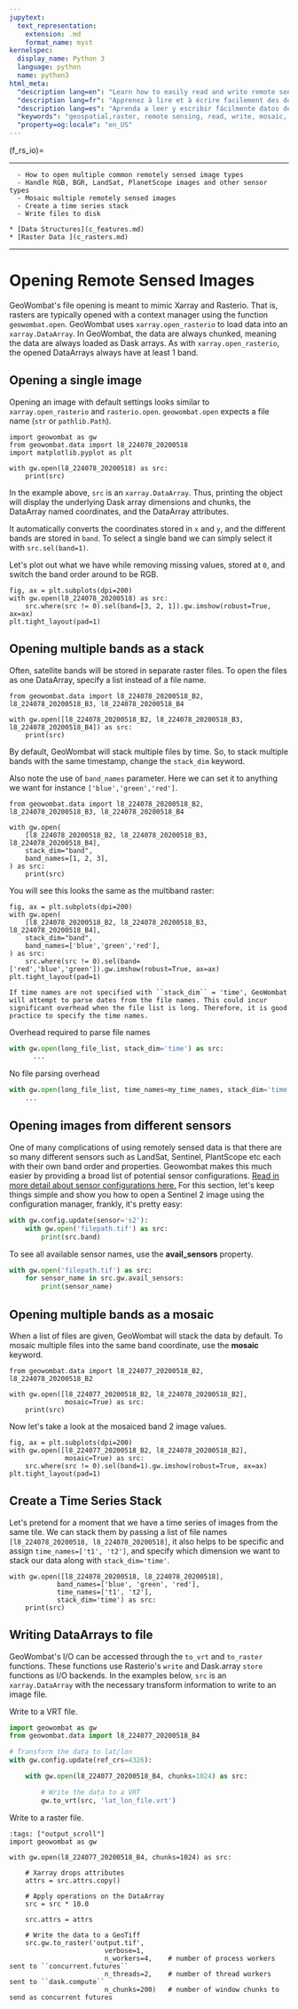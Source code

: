 ```yaml
---
jupytext:
  text_representation:
    extension: .md
    format_name: myst
kernelspec:
  display_name: Python 3
  language: python
  name: python3
html_meta:
  "description lang=en": "Learn how to easily read and write remote sensing data from a variety of sensors, mosaic images, or create time series stacks."
  "description lang=fr": "Apprenez à lire et à écrire facilement des données de télédétection à partir d'une variété de capteurs, d'images mosaïques ou de créer des piles de séries chronologiques"
  "description lang=es": "Aprenda a leer y escribir fácilmente datos de teledetección de una variedad de sensores, imágenes de mosaico o crear pilas de series de tiempo."
  "keywords": "geospatial,raster, remote sensing, read, write, mosaic, time series, landsat, sentinel"
  "property=og:locale": "en_US"
---
```


(f_rs_io)=


---------------
```{admonition} Learning Objectives
  - How to open multiple common remotely sensed image types
  - Handle RGB, BGR, LandSat, PlanetScope images and other sensor types
  - Mosaic multiple remotely sensed images
  - Create a time series stack
  - Write files to disk
```
```{admonition} Review
* [Data Structures](c_features.md)
* [Raster Data ](c_rasters.md)
```
--------------


# Opening Remote Sensed Images

GeoWombat's file opening is meant to mimic Xarray and Rasterio. That is, rasters are typically opened with a context manager using the function `geowombat.open`. GeoWombat uses `xarray.open_rasterio` to load data into an `xarray.DataArray`. In GeoWombat, the data are always chunked, meaning the data are always loaded as Dask arrays. As with `xarray.open_rasterio`, the opened DataArrays always have at least 1 band.

## Opening a single image

Opening an image with default settings looks similar to `xarray.open_rasterio` and `rasterio.open`. `geowombat.open` expects a file name (`str` or `pathlib.Path`).

```{code-cell} ipython3
import geowombat as gw
from geowombat.data import l8_224078_20200518
import matplotlib.pyplot as plt

with gw.open(l8_224078_20200518) as src:
    print(src)
```
In the example above, `src` is an `xarray.DataArray`. Thus, printing the object will display the underlying Dask array dimensions and chunks, the DataArray named coordinates, and the DataArray attributes.

It automatically converts the coordinates stored in `x` and `y`, and the different bands are stored in `band`. To select a single band we can simply select it with `src.sel(band=1)`.  

Let's plot out what we have while removing missing values, stored at `0`, and switch the band order around to be RGB.

```{code-cell} ipython3
fig, ax = plt.subplots(dpi=200)
with gw.open(l8_224078_20200518) as src:
    src.where(src != 0).sel(band=[3, 2, 1]).gw.imshow(robust=True, ax=ax)
plt.tight_layout(pad=1)
```

## Opening multiple bands as a stack

Often, satellite bands will be stored in separate raster files. To open the files as one DataArray, specify a list instead of a file name.

```{code-cell} ipython3
from geowombat.data import l8_224078_20200518_B2, l8_224078_20200518_B3, l8_224078_20200518_B4

with gw.open([l8_224078_20200518_B2, l8_224078_20200518_B3, l8_224078_20200518_B4]) as src:
    print(src)
```

By default, GeoWombat will stack multiple files by time. So, to stack multiple bands with the same timestamp, change the `stack_dim` keyword.

Also note the use of `band_names` parameter. Here we can set it to anything we want for instance `['blue','green','red']`.

```{code-cell} ipython3
from geowombat.data import l8_224078_20200518_B2, l8_224078_20200518_B3, l8_224078_20200518_B4

with gw.open(
    [l8_224078_20200518_B2, l8_224078_20200518_B3, l8_224078_20200518_B4],
    stack_dim="band",
    band_names=[1, 2, 3],
) as src:
    print(src)
```
You will see this looks the same as the multiband raster:


```{code-cell} ipython3
fig, ax = plt.subplots(dpi=200)
with gw.open(
    [l8_224078_20200518_B2, l8_224078_20200518_B3, l8_224078_20200518_B4],
    stack_dim="band",
    band_names=['blue','green','red'],
) as src:
    src.where(src != 0).sel(band=['red','blue','green']).gw.imshow(robust=True, ax=ax)
plt.tight_layout(pad=1)
```


```{note} 
If time names are not specified with ``stack_dim`` = 'time', GeoWombat will attempt to parse dates from the file names. This could incur significant overhead when the file list is long. Therefore, it is good practice to specify the time names.
```
Overhead required to parse file names

```python
with gw.open(long_file_list, stack_dim='time') as src:
      ...
```

No file parsing overhead

```python
with gw.open(long_file_list, time_names=my_time_names, stack_dim='time') as src:
    ...
```
## Opening images from different sensors
One of many complications of using remotely sensed data is that there are so many different sensors such as LandSat, Sentinel, PlantScope etc each with their own band order and properties. Geowombat makes this much easier by providing a broad list of potential sensor configurations. [Read in more detail about sensor configurations here.](f_rs_crs_sensors) For this section, let's keep things simple and show you how to open a Sentinel 2 image using the configuration manager, frankly, it's pretty easy:

``` python
with gw.config.update(sensor='s2'):
    with gw.open('filepath.tif') as src:
        print(src.band)
```

To see all available sensor names, use the **avail_sensors** property.

``` python
with gw.open('filepath.tif') as src:
    for sensor_name in src.gw.avail_sensors:
        print(sensor_name)
```

## Opening multiple bands as a mosaic

When a list of files are given, GeoWombat will stack the data by default. To mosaic multiple files into the same band coordinate, use the **mosaic** keyword.

```{code-cell} ipython3
from geowombat.data import l8_224077_20200518_B2, l8_224078_20200518_B2

with gw.open([l8_224077_20200518_B2, l8_224078_20200518_B2],
              mosaic=True) as src:
    print(src)
```
Now let's take a look at the mosaiced band 2 image values. 

```{code-cell} ipython3
fig, ax = plt.subplots(dpi=200)
with gw.open([l8_224077_20200518_B2, l8_224078_20200518_B2],
              mosaic=True) as src:
    src.where(src != 0).sel(band=1).gw.imshow(robust=True, ax=ax)
plt.tight_layout(pad=1)
```

<!-- See :ref:`io` for more examples illustrating file opening. -->

## Create a Time Series Stack
Let's pretend for a moment that we have a time series of images from the same tile. We can stack them by passing a list of file names `[l8_224078_20200518, l8_224078_20200518]`, it also helps to be specific and assign `time_names=['t1', 't2']`, and specify which dimension we want to stack our data along with `stack_dim='time'`.

```{code-cell} ipython3
with gw.open([l8_224078_20200518, l8_224078_20200518],
            band_names=['blue', 'green', 'red'],
            time_names=['t1', 't2'],
            stack_dim='time') as src:
    print(src)
```

## Writing DataArrays to file

GeoWombat's I/O can be accessed through the `to_vrt` and `to_raster` functions. These functions use
Rasterio's `write` and Dask.array `store` functions as I/O backends. In the examples below,
``src`` is an ``xarray.DataArray`` with the necessary transform information to write to an image file.

Write to a VRT file.


``` python
import geowombat as gw
from geowombat.data import l8_224077_20200518_B4

# Transform the data to lat/lon
with gw.config.update(ref_crs=4326):

    with gw.open(l8_224077_20200518_B4, chunks=1024) as src:

        # Write the data to a VRT
        gw.to_vrt(src, 'lat_lon_file.vrt')
```

Write to a raster file.

```{code-cell} ipython3
:tags: ["output_scroll"]
import geowombat as gw

with gw.open(l8_224077_20200518_B4, chunks=1024) as src:

    # Xarray drops attributes
    attrs = src.attrs.copy()

    # Apply operations on the DataArray
    src = src * 10.0

    src.attrs = attrs

    # Write the data to a GeoTiff
    src.gw.to_raster('output.tif',
                        verbose=1,
                        n_workers=4,    # number of process workers sent to ``concurrent.futures``
                        n_threads=2,    # number of thread workers sent to ``dask.compute``
                        n_chunks=200)   # number of window chunks to send as concurrent futures
```

<!-- See :ref:`io-distributed` for more examples describing concurrent file writing with GeoWombat. -->
